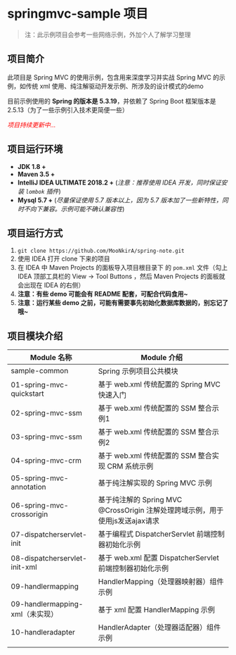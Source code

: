 # springmvc-sample 项目

> 注：此示例项目会参考一些网络示例，外加个人了解学习整理

## 项目简介

此项目是 Spring MVC 的使用示例，包含用来深度学习并实战  Spring MVC 的示例，如传统 xml 使用、纯注解驱动开发示例、所涉及的设计模式的demo

目前示例使用的 **Spring 的版本是 5.3.19**，并依赖了 Spring Boot 框架版本是 2.5.13（为了一些示例引入技术更简便一些）

<font color=red>*项目持续更新中...*</font>

## 项目运行环境

- **JDK 1.8 +**
- **Maven 3.5 +**
- **IntelliJ IDEA ULTIMATE 2018.2 +** (*注意：推荐使用 IDEA 开发，同时保证安装 `lombok` 插件*)
- **Mysql 5.7 +** (*尽量保证使用 5.7 版本以上，因为 5.7 版本加了一些新特性，同时不向下兼容。示例可能不确认兼容性*)

## 项目运行方式

1. `git clone https://github.com/MooNkirA/spring-note.git`
2. 使用 IDEA 打开 clone 下来的项目
3. 在 IDEA 中 Maven Projects 的面板导入项目根目录下 的 `pom.xml` 文件（勾上 IDEA 顶部工具栏的 View -> Tool Buttons ，然后 Maven Projects 的面板就会出现在 IDEA 的右侧）
4. **注意：有些 demo 可能会有 README 配套，可配合代码食用~**
5. **注意：运行某些 demo 之前，可能有需要事先初始化数据库数据的，别忘记了哦~**

## 项目模块介绍

| Module 名称                     | Module 介绍                                                  |
| ------------------------------- | ------------------------------------------------------------ |
| sample-common                   | Spring 示例项目公共模块                                      |
| 01-spring-mvc-quickstart        | 基于 web.xml 传统配置的 Spring MVC 快速入门                  |
| 02-spring-mvc-ssm               | 基于 web.xml 传统配置的 SSM 整合示例1                        |
| 03-spring-mvc-ssm               | 基于 web.xml 传统配置的 SSM 整合示例2                        |
| 04-spring-mvc-crm               | 基于 web.xml 传统配置的 SSM 整合实现 CRM 系统示例            |
| 05-spring-mvc-annotation        | 基于纯注解实现的 Spring MVC 示例                             |
| 06-spring-mvc-crossorigin       | 基于纯注解的 Spring MVC @CrossOrigin 注解处理跨域示例，用于使用js发送ajax请求 |
| 07-dispatcherservlet-init       | 基于编程式 DispatcherServlet 前端控制器初始化示例            |
| 08-dispatcherservlet-init-xml   | 基于 web.xml 配置 DispatcherServlet 前端控制器初始化示例     |
| 09-handlermapping               | HandlerMapping（处理器映射器）组件示例                       |
| 09-handlermapping-xml（未实现） | 基于 xml 配置 HandlerMapping 示例                            |
| 10-handleradapter               | HandlerAdapter（处理器适配器）组件示例                       |
|                                 |                                                              |
